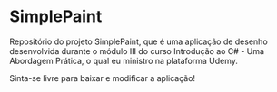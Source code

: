 # SimplePaint
Repositório do projeto SimplePaint, que é uma aplicação de desenho desenvolvida durante o módulo III do curso Introdução ao C# - Uma Abordagem Prática, o qual eu ministro na plataforma Udemy.

Sinta-se livre para baixar e modificar a aplicação!
